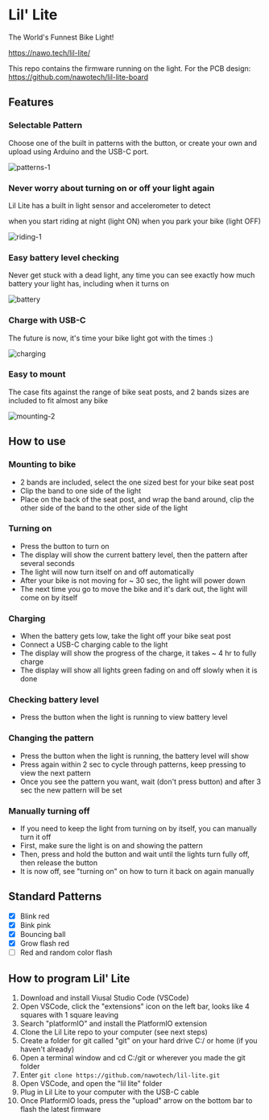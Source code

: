 # Lil' Lite
The World's Funnest Bike Light!

https://nawo.tech/lil-lite/

This repo contains the firmware running on the light. For the PCB design: https://github.com/nawotech/lil-lite-board

## Features

### Selectable Pattern

Choose one of the built in patterns with the button, or create your own and upload using Arduino and the USB-C port.

![patterns-1](https://github.com/nawotech/lil-lite/assets/85331937/29c69c70-7d7b-4aeb-bab9-8ae9f6ae597b)

### Never worry about turning on or off your light again

Lil Lite has a built in light sensor and accelerometer to detect

when you start riding at night (light ON)
when you park your bike (light OFF)

![riding-1](https://github.com/nawotech/lil-lite/assets/85331937/657fdb17-a6f1-4f3d-ad17-641845974434)

### Easy battery level checking

Never get stuck with a dead light, any time you can see exactly how much battery your light has, including when it turns on

![battery](https://github.com/nawotech/lil-lite/assets/85331937/2d37ac40-ad31-405e-a289-e03c91f4607a)


### Charge with USB-C

The future is now, it's time your bike light got with the times :)

![charging](https://github.com/nawotech/lil-lite/assets/85331937/5e90d103-e322-46d9-9860-0727fc346554)

### Easy to mount

The case fits against the range of bike seat posts, and 2 bands sizes are included to fit almost any bike

![mounting-2](https://github.com/nawotech/lil-lite/assets/85331937/0bdb2481-4c56-45c7-818a-b7e8c6105fe8)


## How to use
### Mounting to bike
- 2 bands are included, select the one sized best for your bike seat post
- Clip the band to one side of the light
- Place on the back of the seat post, and wrap the band around, clip the other side of the band to the other side of the light


### Turning on
- Press the button to turn on
- The display will show the current battery level, then the pattern after several seconds
- The light will now turn itself on and off automatically
- After your bike is not moving for ~ 30 sec, the light will power down
- The next time you go to move the bike and it's dark out, the light will come on by itself

### Charging
- When the battery gets low, take the light off your bike seat post
- Connect a USB-C charging cable to the light
- The display will show the progress of the charge, it takes ~ 4 hr to fully charge
- The display will show all lights green fading on and off slowly when it is done

### Checking battery level
- Press the button when the light is running to view battery level

### Changing the pattern
- Press the button when the light is running, the battery level will show
- Press again within 2 sec to cycle through patterns, keep pressing to view the next pattern
- Once you see the pattern you want, wait (don't press button) and after 3 sec the new pattern will be set

### Manually turning off
- If you need to keep the light from turning on by itself, you can manually turn it off
- First, make sure the light is on and showing the pattern
- Then, press and hold the button and wait until the lights turn fully off, then release the button
- It is now off, see "turning on" on how to turn it back on again manually

## Standard Patterns
- [X] Blink red
- [X] Bink pink
- [X] Bouncing ball
- [X] Grow flash red
- [ ] Red and random color flash

## How to program Lil' Lite
1. Download and install Viusal Studio Code (VSCode)
2. Open VSCode, click the "extensions" icon on the left bar, looks like 4 squares with 1 square leaving
3. Search "platformIO" and install the PlatformIO extension
4. Clone the Lil Lite repo to your computer (see next steps)
5. Create a folder for git called "git" on your hard drive C:/ or home (if you haven't already)
6. Open a terminal window and cd C:/git or wherever you made the git folder
7. Enter `git clone https://github.com/nawotech/lil-lite.git`
8. Open VSCode, and open the "lil lite" folder
9. Plug in Lil Lite to your computer with the USB-C cable
10. Once PlatformIO loads, press the "upload" arrow on the bottom bar to flash the latest firmware

